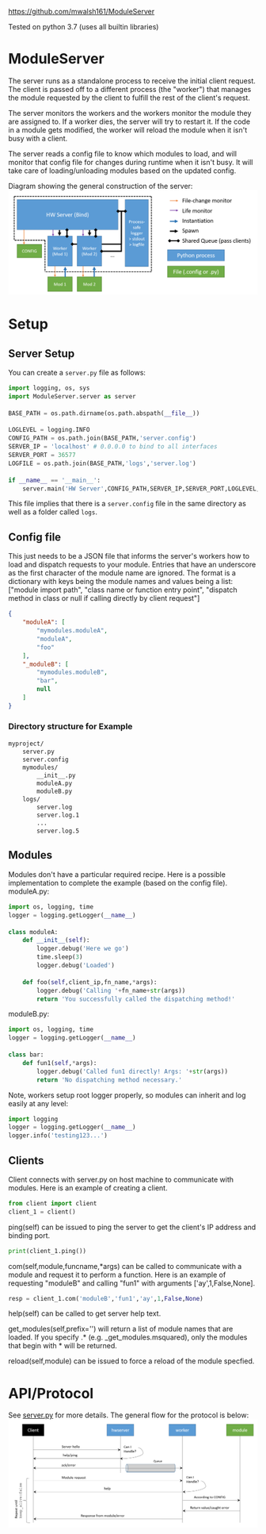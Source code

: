 https://github.com/mwalsh161/ModuleServer

Tested on python 3.7 (uses all builtin libraries)

# ModuleServer
The server runs as a standalone process to receive the initial client request.
The client is passed off to a different process (the "worker") that manages the module requested by the client to fulfill the rest of the client's request.

The server monitors the workers and the workers monitor the module they are assigned to.
If a worker dies, the server will try to restart it.
If the code in a module gets modified, the worker will reload the module when it isn't busy with a client.

The server reads a config file to know which modules to load, and will monitor that config file for changes during runtime when it isn't busy.
It will take care of loading/unloading modules based on the updated config.

Diagram showing the general construction of the server:
![structure](docs/structure.png)

# Setup
## Server Setup
You can create a `server.py` file as follows:
```python
import logging, os, sys
import ModuleServer.server as server

BASE_PATH = os.path.dirname(os.path.abspath(__file__))

LOGLEVEL = logging.INFO
CONFIG_PATH = os.path.join(BASE_PATH,'server.config')
SERVER_IP = 'localhost' # 0.0.0.0 to bind to all interfaces
SERVER_PORT = 36577
LOGFILE = os.path.join(BASE_PATH,'logs','server.log')

if __name__ == '__main__':
    server.main('HW Server',CONFIG_PATH,SERVER_IP,SERVER_PORT,LOGLEVEL,LOGFILE)
```
This file implies that there is a `server.config` file in the same directory as well as a folder called `logs`.

## Config file
This just needs to be a JSON file that informs the server's workers how to load and dispatch requests to your module.
Entries that have an underscore as the first character of the module name are ignored.
The format is a dictionary with keys being the module names and values being a list: \["module import path", "class name or function entry point", "dispatch method in class or null if calling directly by client request"\]
```json
{
    "moduleA": [
        "mymodules.moduleA",
        "moduleA",
        "foo"
    ],
    "_moduleB": [
        "mymodules.moduleB",
        "bar",
        null
    ]
}
```
### Directory structure for Example
```
myproject/
    server.py
    server.config
    mymodules/
        __init__.py
        moduleA.py
        moduleB.py
    logs/
        server.log
        server.log.1
        ...
        server.log.5
```

## Modules
Modules don't have a particular required recipe. Here is a possible implementation to complete the example (based on the config file).
moduleA.py:
```python
import os, logging, time
logger = logging.getLogger(__name__)

class moduleA:
    def __init__(self):
        logger.debug('Here we go')
        time.sleep(3)
        logger.debug('Loaded')

    def foo(self,client_ip,fn_name,*args):
        logger.debug('Calling '+fn_name+str(args))
        return 'You successfully called the dispatching method!'
```
moduleB.py:
```python
import os, logging, time
logger = logging.getLogger(__name__)

class bar:
    def fun1(self,*args):
        logger.debug('Called fun1 directly! Args: '+str(args))
        return 'No dispatching method necessary.'
```

Note, workers setup root logger properly, so modules can inherit and log easily at any level:
```python
import logging
logger = logging.getLogger(__name__)
logger.info('testing123...')
```

## Clients
Client connects with server.py on host machine to communicate with modules. Here is an example of creating a client.
```python
from client import client
client_1 = client()
```

ping(self) can be issued to ping the server to get the client's IP address and binding port.
```python
print(client_1.ping())
```

com(self,module,funcname,*args) can be called to communicate with a module and request it to perform a function. Here is an example of requesting "moduleB" and calling "fun1" with arguments ['ay',1,False,None].
```python
resp = client_1.com('moduleB','fun1','ay',1,False,None)
```

help(self) can be called to get server help text.

get_modules(self,prefix='') will return a list of module names that are loaded. If you specify .*
(e.g. _get_modules.msquared), only the modules that begin with * will be returned.

reload(self,module) can be issued to force a reload of the module specfied.

# API/Protocol
See [server.py](server.py) for more details. The general flow for the protocol is below:
![protocol](docs/protocol.png)
